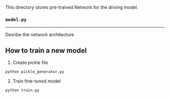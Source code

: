 This directory stores pre-trained Network for the driving model.

### `model.py`
---------------
Desribe the network architecture

## How to train a new model
1. Create pickle file
```
python pickle_generator.py
```
2. Train fine-tuned model
```
python train.py
```

